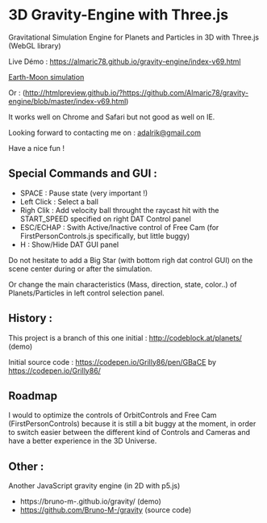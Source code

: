 # 3D Gravity-Engine with Three.js

Gravitational Simulation Engine for Planets and Particles in 3D with Three.js (WebGL library)

Live Démo : https://almaric78.github.io/gravity-engine/index-v69.html

[Earth-Moon simulation](https://almaric78.github.io/gravity-engine/earth-moon.html)

Or : (http://htmlpreview.github.io/?https://github.com/Almaric78/gravity-engine/blob/master/index-v69.html)

It works well on Chrome and Safari but not good as well on IE.

Looking forward to contacting me on : adalrik@gmail.com 

Have a nice fun ! 

## Special Commands and GUI : 
- SPACE : Pause state (very important !)
- Left Click : Select a ball
- Righ Clik : Add velocity ball throught the raycast hit with the START_SPEED specified on right DAT Control panel
- ESC/ECHAP : Swith Active/Inactive control of Free Cam (for FirstPersonControls.js specifically, but little buggy)
- H : Show/Hide DAT GUI panel

Do not hesitate to add a Big Star (with bottom righ dat control GUI) on the scene center during or after the simulation. 

Or change the main characteristics (Mass, direction, state, color..) of Planets/Particles in left control selection panel. 

## History : 

This project is a branch of this one initial : http://codeblock.at/planets/ (demo)

Initial source code : https://codepen.io/Grilly86/pen/GBaCE by https://codepen.io/Grilly86/

## Roadmap 

I would to optimize the controls of OrbitControls and Free Cam (FirstPersonControls) because it is still a bit buggy at the moment, in order to switch easier between the different kind of Controls and Cameras and have a better experience in the 3D Universe. 

## Other :

Another JavaScript gravity engine (in 2D with p5.js) 
* https://bruno-m-.github.io/gravity/ (demo)
* https://github.com/Bruno-M-/gravity (source code)
